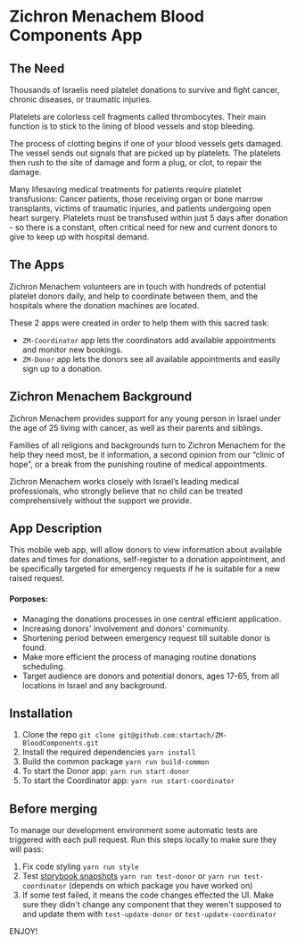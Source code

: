 # Zichron Menachem Blood Components App

## The Need

Thousands of Israelis need platelet donations to survive and fight cancer,
chronic diseases, or traumatic injuries.

Platelets are colorless cell fragments called thrombocytes. Their main function
is to stick to the lining of blood vessels and stop bleeding.

The process of clotting begins if one of your blood vessels gets damaged. The
vessel sends out signals that are picked up by platelets. The platelets then
rush to the site of damage and form a plug, or clot, to repair the damage.

Many lifesaving medical treatments for patients require platelet transfusions:
Cancer patients, those receiving organ or bone marrow transplants, victims of
traumatic injuries, and patients undergoing open heart surgery. Platelets must
be transfused within just 5 days after donation - so there is a constant, often
critical need for new and current donors to give to keep up with hospital
demand.

## The Apps

Zichron Menachem volunteers are in touch with hundreds of potential platelet donors daily,
and help to coordinate between them, and the hospitals where the donation machines are located.

These 2 apps were created in order to help them with this sacred task:

- `ZM-Coordinator` app lets the coordinators add available appointments and monitor new bookings.
- `ZM-Donor` app lets the donors see all available appointments and easily sign up to a donation.

## Zichron Menachem Background

Zichron Menachem provides support for any young person in Israel under the age
of 25 living with cancer, as well as their parents and siblings.

Families of all religions and backgrounds turn to Zichron Menachem for the help
they need most, be it information, a second opinion from our “clinic of hope”,
or a break from the punishing routine of medical appointments.

Zichron Menachem works closely with Israel’s leading medical professionals, who
strongly believe that no child can be treated comprehensively without the
support we provide.

## App Description

This mobile web app, will allow donors to view information about available dates
and times for donations, self-register to a donation appointment, and be
specifically targeted for emergency requests if he is suitable for a new raised
request.

#### Porposes:

- Managing the donations processes in one central efficient application.
- Increasing donors' involvement and donors' community.
- Shortening period between emergency request till suitable donor is found.
- Make more efficient the process of managing routine donations scheduling.
- Target audience are donors and potential donors, ages 17-65, from all
  locations in Israel and any background.

## Installation

<!-- ![](https://i.imgur.com/19mCLmm.png) -->

1. Clone the repo
   `git clone git@github.com:startach/ZM-BloodComponents.git`
2. Install the required dependencies
   `yarn install`
3. Build the common package
   `yarn run build-common`
4. To start the Donor app:
   `yarn run start-donor`
5. To start the Coordinator app:
   `yarn run start-coordinator`

## Before merging

To manage our development environment some automatic tests 
are triggered with each pull request. 
Run this steps locally to make sure they will pass:

1. Fix code styling 
   `yarn run style`
2. Test [storybook snapshots](https://github.com/storybookjs/storybook/tree/main/addons/storyshots/storyshots-core)
   `yarn run test-donor` or `yarn run test-coordinator` 
   (depends on which package you have worked on)
3. If some test failed, it means the code changes effected the UI. 
    Make sure they didn't change any component that they weren't supposed to and update them with
   `test-update-donor` or `test-update-coordinator`

ENJOY!
